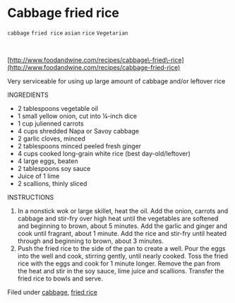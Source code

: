 # Cabbage fried rice

`cabbage` `fried rice` `asian` `rice` `Vegetarian`

 

[http://www.foodandwine.com/recipes/cabbage\-fried\-rice](http://www.foodandwine.com/recipes/cabbage-fried-rice)

Very serviceable for using up large amount of cabbage and/or leftover rice

INGREDIENTS

- 2 tablespoons vegetable oil
- 1 small yellow onion, cut into ¼\-inch dice
- 1 cup julienned carrots
- 4 cups shredded Napa or Savoy cabbage
- 2 garlic cloves, minced
- 2 tablespoons minced peeled fresh ginger
- 4 cups cooked long\-grain white rice \(best day\-old/leftover\)
- 4 large eggs, beaten
- 2 tablespoons soy sauce
- Juice of 1 lime
- 2 scallions, thinly sliced

INSTRUCTIONS

1. In a nonstick wok or large skillet, heat the oil. Add the onion, carrots and cabbage and stir\-fry over high heat until the vegetables are softened and beginning to brown, about 5 minutes. Add the garlic and ginger and cook until fragrant, about 1 minute. Add the rice and stir\-fry until heated through and beginning to brown, about 3 minutes.
2. Push the fried rice to the side of the pan to create a well. Pour the eggs into the well and cook, stirring gently, until nearly cooked. Toss the fried rice with the eggs and cook for 1 minute longer. Remove the pan from the heat and stir in the soy sauce, lime juice and scallions. Transfer the fried rice to bowls and serve.

Filed under [cabbage](http://hashtagrecipes.tumblr.com/tagged/cabbage), [fried rice](http://hashtagrecipes.tumblr.com/tagged/fried-rice)
